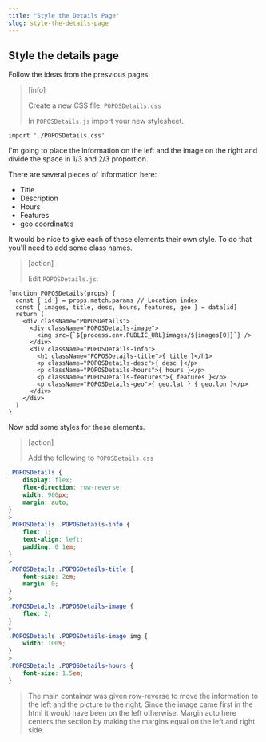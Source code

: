 ```yaml
---
title: "Style the Details Page"
slug: style-the-details-page
---
```


## Style the details page

Follow the ideas from the presvious pages.

> [info]
>
> Create a new CSS file: `POPOSDetails.css`
>
> In `POPOSDetails.js` import your new stylesheet.
>
```JS
import './POPOSDetails.css'
```
>

I'm going to place the information on the left and the image on the right and divide the space in 1/3 and 2/3 proportion.

There are several pieces of information here:

- Title
- Description
- Hours
- Features
- geo coordinates

It would be nice to give each of these elements their own style. To do that you'll need to add some class names.

> [action]
>
> Edit `POPOSDetails.js`:
>
```JS
function POPOSDetails(props) {
  const { id } = props.match.params // Location index
  const { images, title, desc, hours, features, geo } = data[id]
  return (
    <div className="POPOSDetails">
      <div className="POPOSDetails-image">
        <img src={`${process.env.PUBLIC_URL}images/${images[0]}`} />
      </div>
      <div className="POPOSDetails-info">
        <h1 className="POPOSDetails-title">{ title }</h1>
        <p className="POPOSDetails-desc">{ desc }</p>
        <p className="POPOSDetails-hours">{ hours }</p>
        <p className="POPOSDetails-features">{ features }</p>
        <p className="POPOSDetails-geo">{ geo.lat } { geo.lon }</p>
      </div>
    </div>
  )
}
```
>

Now add some styles for these elements.

> [action]
>
> Add the following to `POPOSDetails.css`
>
```css
.POPOSDetails {
	display: flex;
	flex-direction: row-reverse;
	width: 960px;
	margin: auto;
}
>
.POPOSDetails .POPOSDetails-info {
	flex: 1;
	text-align: left;
	padding: 0 1em;
}
>
.POPOSDetails .POPOSDetails-title {
	font-size: 2em;
	margin: 0;
}
>
.POPOSDetails .POPOSDetails-image {
	flex: 2;
}
>
.POPOSDetails .POPOSDetails-image img {
	width: 100%;
}
>
.POPOSDetails .POPOSDetails-hours {
	font-size: 1.5em;
}
```
>
> The main container was given row-reverse to move the information to the left and the picture to the right. Since the image came first in the html it would have been on the left otherwise. Margin auto here centers the section by making the margins equal on the left and right side.
